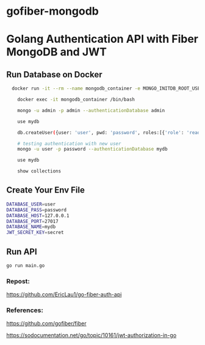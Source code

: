# gofiber-mongodb

# Golang Authentication API with Fiber MongoDB and JWT

## Run Database on Docker

```bash
  docker run -it --rm --name mongodb_container -e MONGO_INITDB_ROOT_USERNAME=admin -e MONGO_INITDB_ROOT_PASSWORD=admin -v mongodata:/data/db -d -p 27017:27017 mongo

    docker exec -it mongodb_container /bin/bash

    mongo -u admin -p admin --authenticationDatabase admin

    use mydb

    db.createUser({user: 'user', pwd: 'password', roles:[{'role': 'readWrite', 'db': 'mydb'}]});

    # testing authentication with new user
    mongo -u user -p password --authenticationDatabase mydb

    use mydb

    show collections
```

## Create Your Env File

```bash
DATABASE_USER=user
DATABASE_PASS=password
DATABASE_HOST=127.0.0.1
DATABASE_PORT=27017
DATABASE_NAME=mydb
JWT_SECRET_KEY=secret
```

## Run API

```bash
go run main.go
```

### Repost:
https://github.com/EricLau1/go-fiber-auth-api


### References:

https://github.com/gofiber/fiber

https://sodocumentation.net/go/topic/10161/jwt-authorization-in-go
